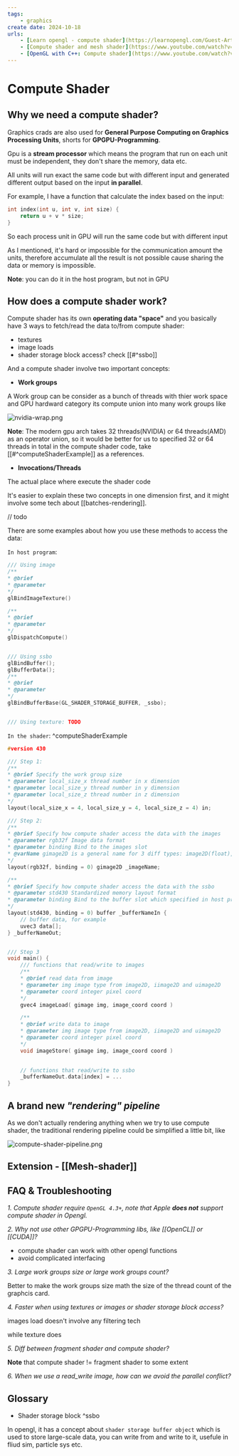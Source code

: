 ```yaml
---
tags:
    - graphics
create date: 2024-10-18
urls:
    - [Learn opengl - compute shader](https://learnopengl.com/Guest-Articles/2022/Compute-Shaders/Introduction)
    - [Compute shader and mesh shader](https://www.youtube.com/watch?v=HH-9nfceXFw)
    - [OpenGL with C++: Compute shader](https://www.youtube.com/watch?v=sVps_gqlrqQ)
---
```


# Compute Shader

## Why we need a compute shader?

Graphics crads are also used for **General Purpose Computing on Graphics Processing Units**, shorts for **GPGPU-Programming**. 

Gpu is a **stream processor** which means the program that run on each unit must be independent, they don't share the memory, data etc.

All units will run exact the same code but with different input and generated different output based on the input **in parallel**. 

For example, I have a function that calculate the index based on the input:

```cpp
int index(int u, int v, int size) {
    return u + v * size;
}
```
So each process unit in GPU will run the same code but with different input

As I mentioned, it's hard or impossible for the communication amount the units, therefore accumulate all the result is not possible cause sharing the data or memory is impossible.

**Note**: you can do it in the host program, but not in GPU

## How does a compute shader work?

Compute shader has its own **operating data "space"** and you basically have 3 ways to fetch/read the data to/from compute shader:

- textures
- image loads
- shader storage block access? check [[#^ssbo]]

And a compute shader involve two important concepts:

- **Work groups**  

A Work group can be consider as a bunch of threads with thier work space and GPU hardward category its compute union into many work groups like

![nvidia-wrap.png](assets/imgs/nvidia-wrap.png)

**Note**: The modern gpu arch takes 32 threads(NVIDIA) or 64 threads(AMD) as an operator union, so it would be better for us to specified 32 or 64 threads in total in the compute shader code, take [[#^computeShaderExample]] as a references.

- **Invocations/Threads**

The actual place where execute the shader code

It's easier to explain these two concepts in one dimension first, and it might involve some tech about [[batches-rendering]].

// todo


There are some examples about how you use these methods to access the data:

`In host program`: 

```cpp
/// Using image
/**
* @brief 
* @parameter
*/
glBindImageTexture()

/**
* @brief 
* @parameter
*/
glDispatchCompute()


/// Using ssbo
glBindBuffer();
glBufferData();
/**
* @brief 
* @parameter
*/
glBindBufferBase(GL_SHADER_STORAGE_BUFFER, _ssbo);


/// Using texture: TODO
```

`In the shader`: ^computeShaderExample

```cpp
#version 430

/// Step 1:
/**
* @brief Specify the work group size
* @parameter local_size_x thread number in x dimension
* @parameter local_size_y thread number in y dimension
* @parameter local_size_z thread number in z dimension
*/
layout(local_size_x = 4, local_size_y = 4, local_size_z = 4) in;

/// Step 2:
/**
* @brief Specify how compute shader access the data with the images
* @parameter rgb32f Image data format
* @parameter binding Bind to the images slot
* @varName gimage2D is a general name for 3 diff types: image2D(float), iimage2D(int) and uimage2D(uint)
*/
layout(rgb32f, binding = 0) gimage2D _imageName;

/**
* @brief Specify how compute shader access the data with the ssbo
* @parameter std430 Standardized memory layout format
* @parameter binding Bind to the buffer slot which specified in host program with glBindBufferBase()
*/
layout(std430, binding = 0) buffer _bufferNameIn {
    // buffer data, for example
    uvec3 data[];
} _bufferNameOut;


/// Step 3
void main() {
    /// functions that read/write to images
    /**
    * @brief read data from image
    * @parameter img image type from image2D, iimage2D and uimage2D
    * @parameter coord integer pixel coord
    */
    gvec4 imageLoad( gimage img, image_coord coord )

    /**
    * @brief write data to image
    * @parameter img image type from image2D, iimage2D and uimage2D
    * @parameter coord integer pixel coord
    */
    void imageStore( gimage img, image_coord coord )
    

    // functions that read/write to ssbo
    _bufferNameOut.data[index] = ...
}
```

## A brand new *"rendering" pipeline*

As we don't actually rendering anything when we try to use compute shader, the traditional rendering pipeline could be simplified a little bit, like

![compute-shader-pipeline.png](assets/imgs/compute-shader-pipeline.png)


## Extension - [[Mesh-shader]]


## FAQ & Troubleshooting

*1. Compute shader require `OpenGL 4.3+`, note that Apple **does not** support compute shader in Opengl.*

*2. Why not use other GPGPU-Programming libs, like [[OpenCL]] or [[CUDA]]?*

- compute shader can work with other opengl functions
- avoid complicated interfacing

*3. Large work groups size or large work groups count?*

Better to make the work groups size math the size of the thread count of the graphcis card.

*4. Faster when using textures or images or shader storage block access?*

images load doesn't involve any filtering tech 

while texture does

*5. Diff between fragment shader and compute shader?*

**Note** that compute shader != fragment shader to some extent

*6. When we use a read_write image, how can we avoid the parallel conflict?*

## Glossary

- Shader storage block ^ssbo

In opengl, it has a concept about `shader storage buffer object` which is used to store large-scale data, you can write from and write to it, usefule in fliud sim, particle sys etc.
